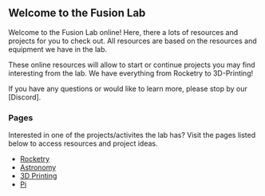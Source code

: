 ## Welcome to the Fusion Lab

Welcome to the Fusion Lab online! Here, there a lots of resources and projects for you to check out. All resources are based on the resources and equipment we have in the lab.

These online resources will allow to start or continue projects you may find interesting from the lab. We have everything from Rocketry to 3D-Printing! 

If you have any questions or would like to learn more, please stop by our [Discord]. 



### Pages

Interested in one of the projects/activites the lab has? Visit the pages listed below to access resources and project ideas.

- [Rocketry](pages/rocketry.md)
- [Astronomy](pages/astronomy.md)
- [3D Printing](pages/print.md)
- [Pi](pages/pi.md)

